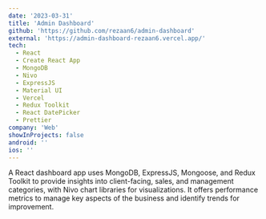 ```yaml
---
date: '2023-03-31'
title: 'Admin Dashboard'
github: 'https://github.com/rezaan6/admin-dashboard'
external: 'https://admin-dashboard-rezaan6.vercel.app/'
tech:
  - React
  - Create React App
  - MongoDB
  - Nivo
  - ExpressJS
  - Material UI
  - Vercel
  - Redux Toolkit
  - React DatePicker
  - Prettier
company: 'Web'
showInProjects: false
android: ''
ios: ''
---
```


A React dashboard app uses MongoDB, ExpressJS, Mongoose, and Redux Toolkit to provide insights into client-facing, sales, and management categories, with Nivo chart libraries for visualizations. It offers performance metrics to manage key aspects of the business and identify trends for improvement.
